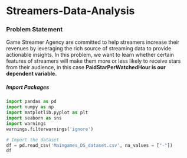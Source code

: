 # Streamers-Data-Analysis

### Problem Statement

Game Streamer Agency are committed to help streamers increase their revenues by leveraging the rich source of streaming data to provide actionable insights. In this problem, we want to learn whether certain features of streamers will make them more or less likely to receive stars from their audience, in this case **PaidStarPerWatchedHour is our dependent variable.** 

##### Import Packages
```python
import pandas as pd
import numpy as np
import matplotlib.pyplot as plt
import seaborn as sns
import warnings
warnings.filterwarnings('ignore')
```
```python
# Import the dataset
df = pd.read_csv('Maingames_DS_dataset.csv', na_values = ["-"])
df
```
